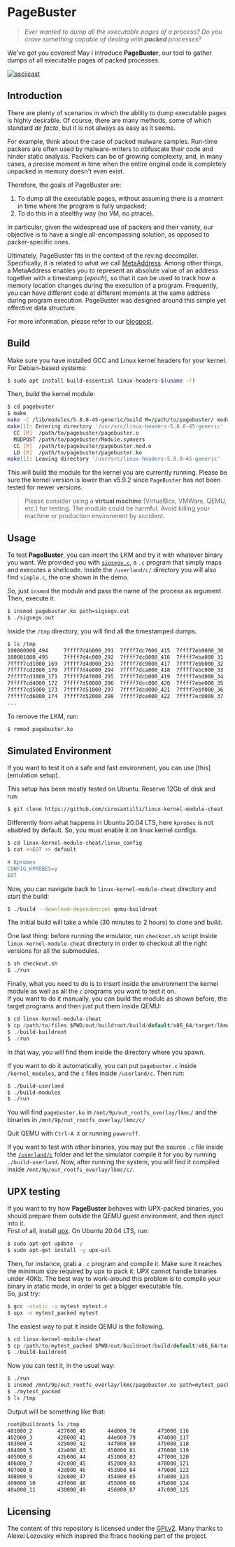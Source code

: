 # PageBuster

>_Ever wanted to dump all the executable pages of a process? Do you crave something capable of dealing with **packed** processes?_  

We've got you covered! May I introduce **PageBuster**, our tool to gather dumps of all executable pages of packed processes.

[![asciicast](https://asciinema.org/a/cJH2O5N8w8Dd0GUuHw9kj8CZM.svg)](https://asciinema.org/a/cJH2O5N8w8Dd0GUuHw9kj8CZM)

Introduction
------------

There are plenty of scenarios in which the ability to dump executable pages is highly desirable. Of course, there are many methods, some of which standard _de facto_, but it is not always as easy as it seems.

For example, think about the case of packed malware samples. Run-time packers are often used by malware-writers to obfuscate their code and hinder static analysis. Packers can be of growing complexity, and, in many cases, a precise moment in time when the entire original code is completely unpacked in memory doesn't even exist.

Therefore, the goals of PageBuster are:

1. To dump all the executable pages, without assuming there is a moment in time where the program is fully unpacked;
2. To do this in a stealthy way (no VM, no ptrace).

In particular, given the widespread use of packers and their variety, our objective is to have a single all-encompassing solution, as opposed to packer-specific ones.

Ultimately, PageBuster fits in the context of the rev.ng decompiler. Specifically, it is related to what we call [MetaAddress](https://github.com/revng/revng/blob/9869f05/include/revng/Support/MetaAddress.h#L382). Among other things, a MetaAddress enables you to represent an absolute value of an address together with a timestamp (_epoch_), so that it can be used to track how a memory location changes during the execution of a program. Frequently, you can have different code at different moments at the same address during program execution. PageBuster was designed around this simple yet effective data structure.

For more information, please refer to our [blogpost](https://rev.ng/blog/dump/post.html).

Build
------

Make sure you have installed GCC and Linux kernel headers for your kernel. For Debian-based systems:

```sh
$ sudo apt install build-essential linux-headers-$(uname -r)
```

Then, build the kernel module:

```sh
$ cd pagebuster
$ make
make -C /lib/modules/5.8.0-45-generic/build M=/path/to/pagebuster/ modules
make[1]: Entering directory '/usr/src/linux-headers-5.8.0-45-generic'
  CC [M]  /path/to/pagebuster/pagebuster.o
  MODPOST /path/to/pagebuster/Module.symvers
  CC [M]  /path/to/pagebuster/pagebuster.mod.o
  LD [M]  /path/to/pagebuster/pagebuster.ko
make[1]: Leaving directory '/usr/src/linux-headers-5.8.0-45-generic'
```
This will build the module for the kernel you are currently running. Please be sure the kernel version is lower than v5.9.2 since `PageBuster` has not been tested for newer versions.

> Please consider using a **virtual machine** (VirtualBox, VMWare, QEMU, etc.) for testing. The module could be 
harmful. Avoid killing your machine or production environment by accident.


Usage
------

To test **PageBuster**, you can insert the LKM and try it with whatever binary you want. We provided you with [`sigsegv.c`](https://github.com/zTehRyaN/pagebuster/blob/main/sigsegv.c), a `.c` program that simply maps and executes a shellcode. Inside the `/userland/c/` directory you will also find `simple.c`, the one shown in the demo.

So, just `insmod` the module and pass the name of the process as argument. Then, execute it.

```sh
$ insmod pagebuster.ko path=sigsegv.out
$ ./sigsegv.out
```

Inside the `/tmp` directory, you will find all the timestamped dumps.
```sh
$ ls /tmp                        
100000000_494     7ffff7d4b000_291  7ffff7dc7000_415  7ffff7eb9000_30                         
100001000_495     7ffff7d4c000_292  7ffff7dc8000_416  7ffff7eba000_31                         
7ffff7cd1000_169  7ffff7d4d000_293  7ffff7dc9000_417  7ffff7ebb000_32                         
7ffff7cd2000_170  7ffff7d4e000_294  7ffff7dca000_418  7ffff7ebc000_33                         
7ffff7cd3000_171  7ffff7d4f000_295  7ffff7dcb000_419  7ffff7ebd000_34                         
7ffff7cd4000_172  7ffff7d50000_296  7ffff7dcc000_420  7ffff7ebe000_35                         
7ffff7cd5000_173  7ffff7d51000_297  7ffff7dcd000_421  7ffff7ebf000_36                         
7ffff7cd6000_174  7ffff7d52000_298  7ffff7dce000_422  7ffff7ec0000_37
...
```

To remove the LKM, run:

```sh
$ rmmod pagebuster.ko
```

Simulated Environment
---------------------

If you want to test it on a safe and fast environment, you can use [this](emulation setup).

This setup has been mostly tested on Ubuntu.
Reserve 12Gb of disk and run:
```sh
$ git clone https://github.com/cirosantilli/linux-kernel-module-cheat
```
Differently from what happens in Ubuntu 20.04 LTS, here `kprobes` is not ebabled by default. So, you must enable it on linux kernel configs.
```sh
$ cd linux-kernel-module-cheat/linux_config
$ cat <<EOT >> default

# Kprobes
CONFIG_KPROBES=y
EOT
```
Now, you can navigate back to `linux-kernel-module-cheat` directory and start the build:
```sh
$ ./build --download-dependencies qemu-buildroot
```

The initial build will take a while (30 minutes to 2 hours) to clone and build.

One last thing: before running the emulator, run `checkout.sh` script inside `linux-kernel-module-cheat` directory in order to checkout all the right versions for all the submodules.
```sh
$ sh checkout.sh
$ ./run
```
Finally, what you need to do is to insert inside the environment the kernel module as well as all the `c` programs you want to test it on.  
If you want to do it manually, you can build the module as shown before, the target programs and then just put them inside QEMU:
```c
$ cd linux-kernel-module-cheat
$ cp /path/to/files $PWD/out/buildroot/build/default/x86_64/target/lkmc/
$ ./build-buildroot
$ ./run
```
In that way, you will find them inside the directory where you spawn.  

If you want to do it automatically, you can put `pagebuster.c` inside `/kernel_modules`, and the `c` files inside `/userland/c`. Then run:
```sh
$ ./build-userland
$ ./build-modules
$ ./run
```
You will find `pagebuster.ko` in `/mnt/9p/out_rootfs_overlay/lkmc/` and the binaries in `/mnt/9p/out_rootfs_overlay/lkmc/c/`

Quit QEMU with `Ctrl-A X` or running `poweroff`.

If you want to test with other binaries, you may put the source `.c` file inside the [`/userland/c`](https://github.com/cirosantilli/linux-kernel-module-cheat/tree/master/userland/c) folder and let the simulator compile it for you by running `./build-userland`. Now, after running the system, you will find it compiled inside `/mnt/9p/out_rootfs_overlay/lkmc/c/`.

UPX testing
------------

If you want to try how **PageBuster** behaves with UPX-packed binaries, you should prepare them outside the QEMU guest environment, and then inject into it.  
First of all, install [upx](https://upx.github.io/). On Ubuntu 20.04 LTS, run:
```sh
$ sudo apt-get update -y
$ sudo apt-get install -y upx-ucl
```
Then, for instance, grab a `.c` program and compile it. Make sure it reaches the minimum size required by upx to pack it: UPX cannot handle binaries under 40Kb. The best way to work-around this problem is to compile your binary in static mode, in order to get a bigger executable file.  
So, just try:
```sh
$ gcc -static -o mytest mytest.c
$ upx -o mytest_packed mytest
```

The easiest way to put it inside QEMU is the following.
```c
$ cd linux-kernel-module-cheat
$ cp /path/to/mytest_packed $PWD/out/buildroot/build/default/x86_64/target/lkmc/
$ ./build-buildroot
```

Now you can test it, in the usual way:
```sh
$ ./run
$ insmod /mnt/9p/out_rootfs_overlay/lkmc/pagebuster.ko path=mytest_packed
$ ./mytest_packed
$ ls /tmp
```
Output will be something like that:
```sh
root@buildroot$ ls /tmp  
401000_2        427000_40       44d000_78       473000_116                                                                                
402000_3        428000_41       44e000_79       474000_117                                                                                
403000_4        429000_42       44f000_80       475000_118                                                                                
404000_5        42a000_43       450000_81       476000_119                                                                                
405000_6        42b000_44       451000_82       477000_120
406000_7        42c000_45       452000_83       478000_121
407000_8        42d000_46       453000_84       479000_122
408000_9        42e000_47       454000_85       47a000_123
409000_10       42f000_48       455000_86       47b000_124
40a000_11       430000_49       456000_87       47c000_125

```

Licensing
---------

The content of this repository is licensed under the [GPLv2](https://github.com/zTehRyaN/pagebuster/blob/main/LICENSE). Many thanks to Alexei Lozovsky which inspired the ftrace hooking part of the project. 
